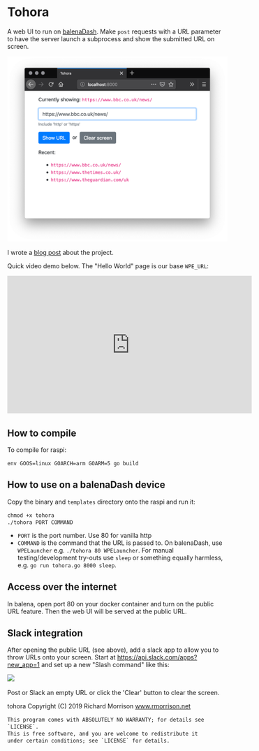 # Tohora

A web UI to run on [balenaDash](https://www.balena.io/blog/make-a-web-frame-with-raspberry-pi-in-30-minutes/).  Make `post` requests with a URL parameter to have the server launch a subprocess and show the submitted URL on screen.

<img src="screenshots/web-ui.png" width="711" />

I wrote a [blog post](https://www.rmorrison.net/mnemozzyne/2019/03/07/tohora-instant-control-balenadash/) about the project.

Quick video demo below.  The "Hello World" page is our base `WPE_URL`:

<iframe width="560" height="315" src="https://www.youtube-nocookie.com/embed/UPdwW90czG4" frameborder="0" allow="accelerometer; autoplay; encrypted-media; gyroscope; picture-in-picture" allowfullscreen></iframe>

## How to compile

To compile for raspi:

```
env GOOS=linux GOARCH=arm GOARM=5 go build
```

## How to use on a balenaDash device

Copy the binary and `templates` directory onto the raspi and run it:

```
chmod +x tohora
./tohora PORT COMMAND
```

* `PORT` is the port number.  Use 80 for vanilla http
* `COMMAND` is the command that the URL is passed to.  On balenaDash, use `WPELauncher` e.g. `./tohora 80 WPELauncher`.  For manual testing/development try-outs use `sleep` or something equally harmless, e.g. `go run tohora.go 8000 sleep`.

## Access over the internet

In balena, open port 80 on your docker container and turn on the public URL feature.  Then the web UI will be served at the public URL.

## Slack integration

After opening the public URL (see above), add a slack app to allow you to throw URLs onto your screen.  Start at https://api.slack.com/apps?new_app=1 and set up a new "Slash command" like this:

<img src="screenshots/slack-howto.png" width="631" />

Post or Slack an empty URL or click the 'Clear' button to clear the screen.



tohora Copyright (C) 2019 Richard Morrison www.rmorrison.net

    This program comes with ABSOLUTELY NO WARRANTY; for details see `LICENSE`.
    This is free software, and you are welcome to redistribute it
    under certain conditions; see `LICENSE` for details.